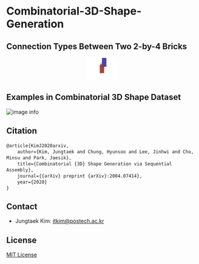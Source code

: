 # Combinatorial-3D-Shape-Generation

## Connection Types Between Two 2-by-4 Bricks

<p align="center">
<img src="./meshes/label01_01.png" width="80" />
</p>

## Examples in Combinatorial 3D Shape Dataset

![image info](./pictures/image.png)

## Citation
```
@article{KimJ2020arxiv,
    author={Kim, Jungtaek and Chung, Hyunsoo and Lee, Jinhwi and Cho, Minsu and Park, Jaesik},
    title={Combinatorial {3D} Shape Generation via Sequential Assembly},
    journal={{arXiv} preprint {arXiv}:2004.07414},
    year={2020}
}
```

## Contact
* Jungtaek Kim: [jtkim@postech.ac.kr](mailto:jtkim@postech.ac.kr)

## License
[MIT License](LICENSE)
